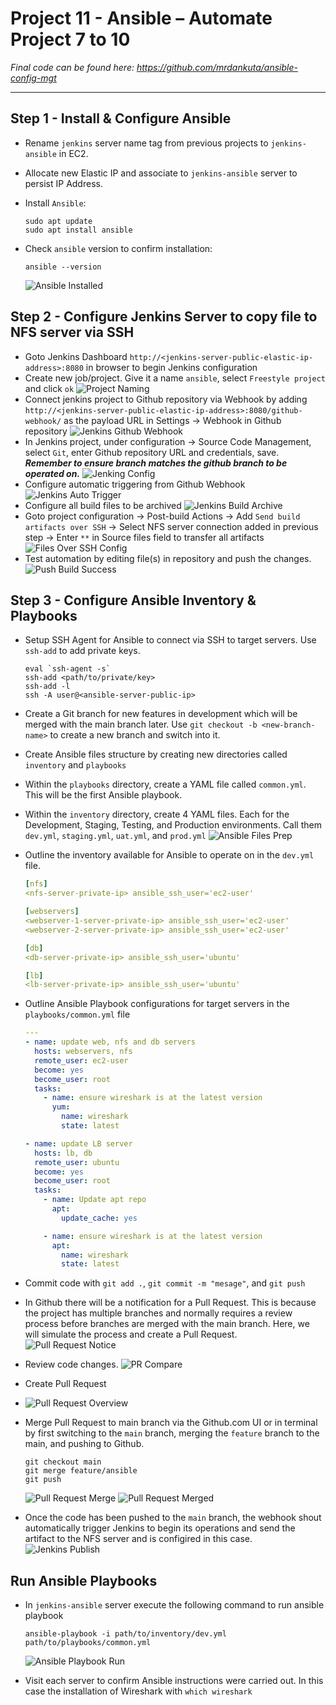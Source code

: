 # Project 11 - Ansible – Automate Project 7 to 10

*Final code can be found here: <https://github.com/mrdankuta/ansible-config-mgt>*

---

## Step 1 - Install & Configure Ansible

- Rename `jenkins` server name tag from previous projects to `jenkins-ansible` in EC2.
- Allocate new Elastic IP and associate to `jenkins-ansible` server to persist IP Address.
- Install `Ansible`:

  ```shell
  sudo apt update
  sudo apt install ansible
  ```

- Check `ansible` version to confirm installation:

  ```shell
  ansible --version
  ```

  ![Ansible Installed](images/001-ansible-install.png)

## Step 2 - Configure Jenkins Server to copy file to NFS server via SSH

- Goto Jenkins Dashboard `http://<jenkins-server-public-elastic-ip-address>:8080` in browser to begin Jenkins configuration
- Create new job/project. Give it a name `ansible`, select `Freestyle project` and click `ok`
    ![Project Naming](images/002-jenkins-setup-1.png)
- Connect jenkins project to Github repository via Webhook by adding `http://<jenkins-server-public-elastic-ip-address>:8080/github-webhook/` as the payload URL in Settings -> Webhook in Github repository
    ![Jenkins Github Webhook](images/003-jenkins-github-webhook.png)
- In Jenkins project, under configuration -> Source Code Management, select `Git`, enter Github repository URL and credentials, save. ***Remember to ensure branch matches the github branch to be operated on.***
    ![Jenking Config](images/004-jenkins-config-git.png)
- Configure automatic triggering from Github Webhook
    ![Jenkins Auto Trigger](images/005-1-jenkins-trigger.png)
- Configure all build files to be archived
  ![Jenkins Build Archive](images/005-jenkins-archive-artifacts.png)
- Goto project configuration -> Post-build Actions -> Add `Send build artifacts over SSH` -> Select NFS server connection added in previous step -> Enter `**` in Source files field to transfer all artifacts
    ![Files Over SSH Config](images/006-jenkins-artifacts-ssh.png)
- Test automation by editing file(s) in repository and push the changes.
  ![Push Build Success](images/007-jenkins-push-build.png)

## Step 3 - Configure Ansible Inventory & Playbooks

- Setup SSH Agent for Ansible to connect via SSH to target servers. Use `ssh-add` to add private keys.

  ```shell
  eval `ssh-agent -s`
  ssh-add <path/to/private/key>
  ssh-add -l
  ssh -A user@<ansible-server-public-ip>
  ```

- Create a Git branch for new features in development which will be merged with the main branch later. Use `git checkout -b <new-branch-name>` to create a new branch and switch into it.
- Create Ansible files structure by creating new directories called `inventory` and `playbooks`
- Within the `playbooks` directory, create a YAML file called `common.yml`. This will be the first Ansible playbook.
- Within the `inventory` directory, create 4 YAML files. Each for the Development, Staging, Testing, and Production environments. Call them `dev.yml`, `staging.yml`, `uat.yml`, and `prod.yml`
  ![Ansible Files Prep](images/008-ansible-files-prep.png)
- Outline the inventory available for Ansible to operate on in the `dev.yml` file.

  ```yml
  [nfs]
  <nfs-server-private-ip> ansible_ssh_user='ec2-user'

  [webservers]
  <webserver-1-server-private-ip> ansible_ssh_user='ec2-user'
  <webserver-2-server-private-ip> ansible_ssh_user='ec2-user'

  [db]
  <db-server-private-ip> ansible_ssh_user='ubuntu' 

  [lb]
  <lb-server-private-ip> ansible_ssh_user='ubuntu'
  ```

- Outline Ansible Playbook configurations for target servers in the `playbooks/common.yml` file

  ```yml
  ---
  - name: update web, nfs and db servers
    hosts: webservers, nfs
    remote_user: ec2-user
    become: yes
    become_user: root
    tasks:
      - name: ensure wireshark is at the latest version
        yum:
          name: wireshark
          state: latest

  - name: update LB server
    hosts: lb, db
    remote_user: ubuntu
    become: yes
    become_user: root
    tasks:
      - name: Update apt repo
        apt: 
          update_cache: yes

      - name: ensure wireshark is at the latest version
        apt:
          name: wireshark
          state: latest
  ```

- Commit code with `git add .`, `git commit -m "mesage"`, and `git push`
- In Github there will be a notification for a Pull Request. This is because the project has multiple branches and normally requires a review process before branches are merged with the main branch. Here, we will simulate the process and create a Pull Request.
  ![Pull Request Notice](images/010-git-feature-branch-pr.png)
- Review code changes.
  ![PR Compare](images/011-pull-request-compare.png)
- Create Pull Request
- ![Pull Request Overview](images/012-pull-request-overview.png)
- Merge Pull Request to main branch via the Github.com UI or in terminal by first switching to the `main` branch, merging the `feature` branch to the main, and pushing to Github.

  ```shell
  git checkout main
  git merge feature/ansible
  git push
  ```

  ![Pull Request Merge](images/013-pull-request-merge.png)
  ![Pull Request Merged](images/014-pull-request-merged.png)
- Once the code has been pushed to the `main` branch, the webhook shout automatically trigger Jenkins to begin its operations and send the artifact to the NFS server and is configired in this case.
  ![Jenkins Publish](images/009-jenkins-ansible-files-publish.png)

## Run Ansible Playbooks

- In `jenkins-ansible` server execute the following command to run ansible playbook

  ```shell
  ansible-playbook -i path/to/inventory/dev.yml path/to/playbooks/common.yml
  ```

  ![Ansible Playbook Run](images/015-ansible-playbook-run.png)
- Visit each server to confirm Ansible instructions were carried out. In this case the installation of Wireshark with `which wireshark`

